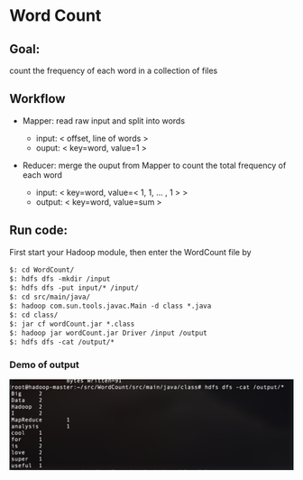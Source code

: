 # Word Count

## Goal:
count the frequency of each word in a collection of files

## Workflow
+ Mapper: read raw input and split into words
    - input: < offset, line of words >
    - ouput: < key=word, value=1 >

+ Reducer: merge the ouput from Mapper to count the total frequency of each word
    - input: < key=word, value=< 1, 1, ... , 1 > >
    - output: < key=word, value=sum >

## Run code:
First start your Hadoop module, then enter the WordCount file by

    $: cd WordCount/
    $: hdfs dfs -mkdir /input
    $: hdfs dfs -put input/* /input/
    $: cd src/main/java/
    $: hadoop com.sun.tools.javac.Main -d class *.java
    $: cd class/
    $: jar cf wordCount.jar *.class
    $: hadoop jar wordCount.jar Driver /input /output
    $: hdfs dfs -cat /output/*

### Demo of output
<img src="./output/result.png" width=650>
